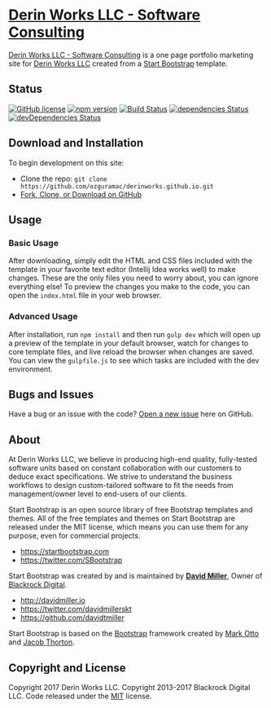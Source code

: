 # [Derin Works LLC - Software Consulting](http://www.derinworksllc.com)

[Derin Works LLC - Software Consulting](http://www.derinworksllc.com) is a one page portfolio marketing site for [Derin Works LLC](http://www.derinworksllc.com) created from a [Start Bootstrap](http://startbootstrap.com/) template.

## Status

[![GitHub license](https://img.shields.io/badge/license-MIT-blue.svg)](https://raw.githubusercontent.com/BlackrockDigital/startbootstrap-freelancer/master/LICENSE)
[![npm version](https://img.shields.io/npm/v/startbootstrap-freelancer.svg)](https://www.npmjs.com/package/startbootstrap-freelancer)
[![Build Status](https://travis-ci.org/BlackrockDigital/startbootstrap-freelancer.svg?branch=master)](https://travis-ci.org/BlackrockDigital/startbootstrap-freelancer)
[![dependencies Status](https://david-dm.org/BlackrockDigital/startbootstrap-freelancer/status.svg)](https://david-dm.org/BlackrockDigital/startbootstrap-freelancer)
[![devDependencies Status](https://david-dm.org/BlackrockDigital/startbootstrap-freelancer/dev-status.svg)](https://david-dm.org/BlackrockDigital/startbootstrap-freelancer?type=dev)

## Download and Installation

To begin development on this site:
* Clone the repo: `git clone https://github.com/ozguramac/derinworks.github.io.git`
* [Fork, Clone, or Download on GitHub](https://github.com/ozguramac/derinworks.github.io)

## Usage

### Basic Usage

After downloading, simply edit the HTML and CSS files included with the template in your favorite text editor (Intellij Idea works well) to make changes. These are the only files you need to worry about, you can ignore everything else! To preview the changes you make to the code, you can open the `index.html` file in your web browser.

### Advanced Usage

After installation, run `npm install` and then run `gulp dev` which will open up a preview of the template in your default browser, watch for changes to core template files, and live reload the browser when changes are saved. You can view the `gulpfile.js` to see which tasks are included with the dev environment.

## Bugs and Issues

Have a bug or an issue with the code? [Open a new issue](https://github.com/ozguramac/derinworks.github.io/issues) here on GitHub.

## About

At Derin Works LLC, we believe in producing high-end quality, fully-tested software units based on constant collaboration with our customers to deduce exact specifications. We strive to understand the business workflows to design custom-tailored software to fit the needs from management/owner level to end-users of our clients.

Start Bootstrap is an open source library of free Bootstrap templates and themes. All of the free templates and themes on Start Bootstrap are released under the MIT license, which means you can use them for any purpose, even for commercial projects.

* https://startbootstrap.com
* https://twitter.com/SBootstrap

Start Bootstrap was created by and is maintained by **[David Miller](http://davidmiller.io/)**, Owner of [Blackrock Digital](http://blackrockdigital.io/).

* http://davidmiller.io
* https://twitter.com/davidmillerskt
* https://github.com/davidtmiller

Start Bootstrap is based on the [Bootstrap](http://getbootstrap.com/) framework created by [Mark Otto](https://twitter.com/mdo) and [Jacob Thorton](https://twitter.com/fat).

## Copyright and License

Copyright 2017 Derin Works LLC.
Copyright 2013-2017 Blackrock Digital LLC. Code released under the [MIT](https://github.com/BlackrockDigital/startbootstrap-freelancer/blob/gh-pages/LICENSE) license.
